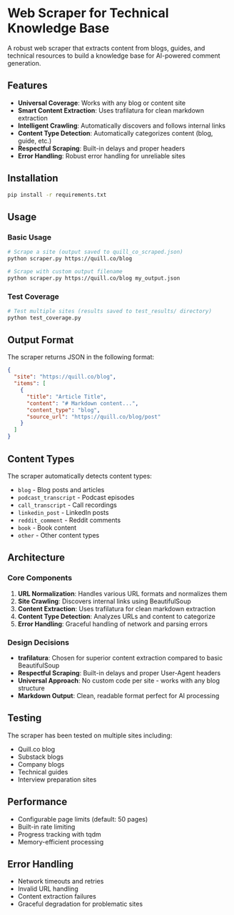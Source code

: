 # Web Scraper for Technical Knowledge Base

A robust web scraper that extracts content from blogs, guides, and technical resources to build a knowledge base for AI-powered comment generation.

## Features

- **Universal Coverage**: Works with any blog or content site
- **Smart Content Extraction**: Uses trafilatura for clean markdown extraction
- **Intelligent Crawling**: Automatically discovers and follows internal links
- **Content Type Detection**: Automatically categorizes content (blog, guide, etc.)
- **Respectful Scraping**: Built-in delays and proper headers
- **Error Handling**: Robust error handling for unreliable sites

## Installation

```bash
pip install -r requirements.txt
```

## Usage

### Basic Usage
```bash
# Scrape a site (output saved to quill_co_scraped.json)
python scraper.py https://quill.co/blog

# Scrape with custom output filename
python scraper.py https://quill.co/blog my_output.json
```

### Test Coverage
```bash
# Test multiple sites (results saved to test_results/ directory)
python test_coverage.py
```

## Output Format

The scraper returns JSON in the following format:

```json
{
  "site": "https://quill.co/blog",
  "items": [
    {
      "title": "Article Title",
      "content": "# Markdown content...",
      "content_type": "blog",
      "source_url": "https://quill.co/blog/post"
    }
  ]
}
```

## Content Types

The scraper automatically detects content types:
- `blog` - Blog posts and articles
- `podcast_transcript` - Podcast episodes
- `call_transcript` - Call recordings
- `linkedin_post` - LinkedIn posts
- `reddit_comment` - Reddit comments
- `book` - Book content
- `other` - Other content types

## Architecture

### Core Components

1. **URL Normalization**: Handles various URL formats and normalizes them
2. **Site Crawling**: Discovers internal links using BeautifulSoup
3. **Content Extraction**: Uses trafilatura for clean markdown extraction
4. **Content Type Detection**: Analyzes URLs and content to categorize
5. **Error Handling**: Graceful handling of network and parsing errors

### Design Decisions

- **trafilatura**: Chosen for superior content extraction compared to basic BeautifulSoup
- **Respectful Scraping**: Built-in delays and proper User-Agent headers
- **Universal Approach**: No custom code per site - works with any blog structure
- **Markdown Output**: Clean, readable format perfect for AI processing

## Testing

The scraper has been tested on multiple sites including:
- Quill.co blog
- Substack blogs
- Company blogs
- Technical guides
- Interview preparation sites

## Performance

- Configurable page limits (default: 50 pages)
- Built-in rate limiting
- Progress tracking with tqdm
- Memory-efficient processing

## Error Handling

- Network timeouts and retries
- Invalid URL handling
- Content extraction failures
- Graceful degradation for problematic sites
